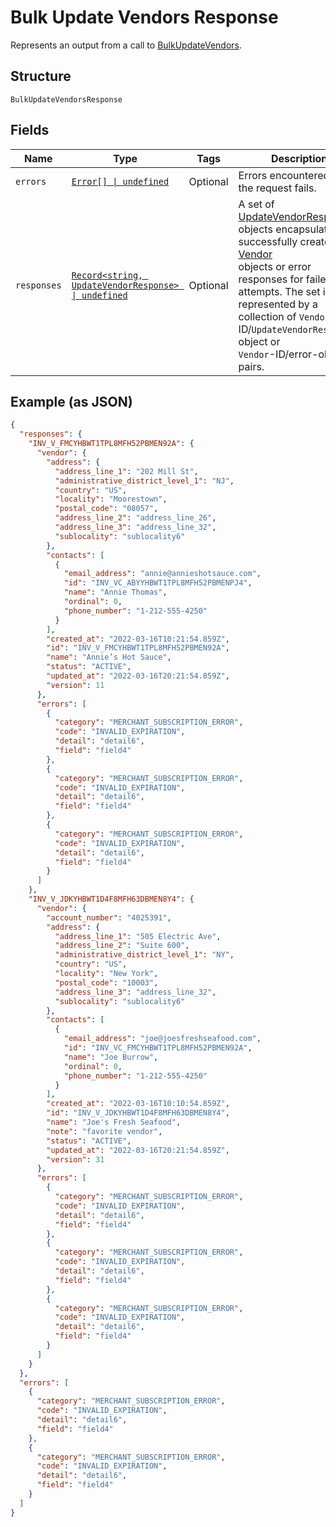 <!-- Optimized: 2025-10-06 -->
<!-- RPM: 1.6.2.1.1.6.2.1_bulk-update-vendors-response_20251006 -->
<!-- Session: E2E RPM DNA Application -->
<!-- AOM: RND (Reggie & Dro) -->
<!-- COI: TECHNOLOGY -->
<!-- RPM: HIGH -->
<!-- ACTION: BUILD -->

# Bulk Update Vendors Response

Represents an output from a call to [BulkUpdateVendors](../../doc/api/vendors.md#bulk-update-vendors).

## Structure

`BulkUpdateVendorsResponse`

## Fields

| Name | Type | Tags | Description |
|  --- | --- | --- | --- |
| `errors` | [`Error[] \| undefined`](../../doc/models/error.md) | Optional | Errors encountered when the request fails. |
| `responses` | [`Record<string, UpdateVendorResponse> \| undefined`](../../doc/models/update-vendor-response.md) | Optional | A set of [UpdateVendorResponse](entity:UpdateVendorResponse) objects encapsulating successfully created [Vendor](entity:Vendor)<br>objects or error responses for failed attempts. The set is represented by a collection of `Vendor`-ID/`UpdateVendorResponse`-object or<br>`Vendor`-ID/error-object pairs. |

## Example (as JSON)

```json
{
  "responses": {
    "INV_V_FMCYHBWT1TPL8MFH52PBMEN92A": {
      "vendor": {
        "address": {
          "address_line_1": "202 Mill St",
          "administrative_district_level_1": "NJ",
          "country": "US",
          "locality": "Moorestown",
          "postal_code": "08057",
          "address_line_2": "address_line_26",
          "address_line_3": "address_line_32",
          "sublocality": "sublocality6"
        },
        "contacts": [
          {
            "email_address": "annie@annieshotsauce.com",
            "id": "INV_VC_ABYYHBWT1TPL8MFH52PBMENPJ4",
            "name": "Annie Thomas",
            "ordinal": 0,
            "phone_number": "1-212-555-4250"
          }
        ],
        "created_at": "2022-03-16T10:21:54.859Z",
        "id": "INV_V_FMCYHBWT1TPL8MFH52PBMEN92A",
        "name": "Annie’s Hot Sauce",
        "status": "ACTIVE",
        "updated_at": "2022-03-16T20:21:54.859Z",
        "version": 11
      },
      "errors": [
        {
          "category": "MERCHANT_SUBSCRIPTION_ERROR",
          "code": "INVALID_EXPIRATION",
          "detail": "detail6",
          "field": "field4"
        },
        {
          "category": "MERCHANT_SUBSCRIPTION_ERROR",
          "code": "INVALID_EXPIRATION",
          "detail": "detail6",
          "field": "field4"
        },
        {
          "category": "MERCHANT_SUBSCRIPTION_ERROR",
          "code": "INVALID_EXPIRATION",
          "detail": "detail6",
          "field": "field4"
        }
      ]
    },
    "INV_V_JDKYHBWT1D4F8MFH63DBMEN8Y4": {
      "vendor": {
        "account_number": "4025391",
        "address": {
          "address_line_1": "505 Electric Ave",
          "address_line_2": "Suite 600",
          "administrative_district_level_1": "NY",
          "country": "US",
          "locality": "New York",
          "postal_code": "10003",
          "address_line_3": "address_line_32",
          "sublocality": "sublocality6"
        },
        "contacts": [
          {
            "email_address": "joe@joesfreshseafood.com",
            "id": "INV_VC_FMCYHBWT1TPL8MFH52PBMEN92A",
            "name": "Joe Burrow",
            "ordinal": 0,
            "phone_number": "1-212-555-4250"
          }
        ],
        "created_at": "2022-03-16T10:10:54.859Z",
        "id": "INV_V_JDKYHBWT1D4F8MFH63DBMEN8Y4",
        "name": "Joe's Fresh Seafood",
        "note": "favorite vendor",
        "status": "ACTIVE",
        "updated_at": "2022-03-16T20:21:54.859Z",
        "version": 31
      },
      "errors": [
        {
          "category": "MERCHANT_SUBSCRIPTION_ERROR",
          "code": "INVALID_EXPIRATION",
          "detail": "detail6",
          "field": "field4"
        },
        {
          "category": "MERCHANT_SUBSCRIPTION_ERROR",
          "code": "INVALID_EXPIRATION",
          "detail": "detail6",
          "field": "field4"
        },
        {
          "category": "MERCHANT_SUBSCRIPTION_ERROR",
          "code": "INVALID_EXPIRATION",
          "detail": "detail6",
          "field": "field4"
        }
      ]
    }
  },
  "errors": [
    {
      "category": "MERCHANT_SUBSCRIPTION_ERROR",
      "code": "INVALID_EXPIRATION",
      "detail": "detail6",
      "field": "field4"
    },
    {
      "category": "MERCHANT_SUBSCRIPTION_ERROR",
      "code": "INVALID_EXPIRATION",
      "detail": "detail6",
      "field": "field4"
    }
  ]
}
```
